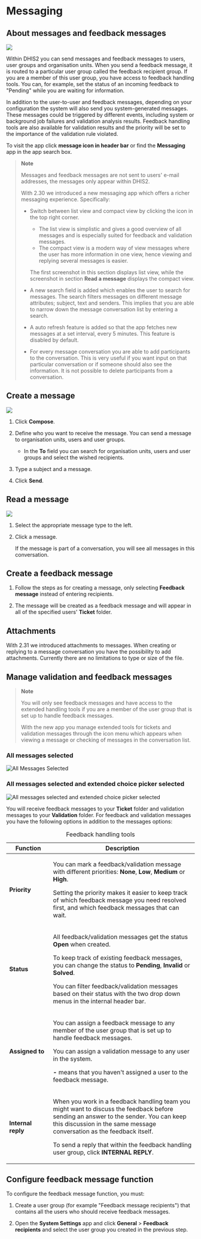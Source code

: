 # Messaging

<!--DHIS2-SECTION-ID:messages-->

<!--DHIS2-SECTION-ID:dashboard_messages-->

## About messages and feedback messages

![](resources/images/messaging/view_inbox.png)

Within DHIS2 you can send messages and feedback messages to users, user
groups and organisation units. When you send a feedback message, it is
routed to a particular user group called the feedback recipient group.
If you are a member of this user group, you have access to feedback
handling tools. You can, for example, set the status of an incoming
feedback to "Pending" while you are waiting for information.

In addition to the user-to-user and feedback messages, depending on your
configuration the system will also send you system-generated messages.
These messages could be triggered by different events, including system
or background job failures and validation analysis results. Feedback
handling tools are also available for validation results and the
priority will be set to the importance of the validation rule violated.

To visit the app click **message icon in header bar** or find the
**Messaging** app in the app search box.

> **Note**
>
> Messages and feedback messages are not sent to users' e-mail
> addresses, the messages only appear within DHIS2.
>
> With 2.30 we introduced a new messaging app which offers a richer
> messaging experience. Specifically:
>
>   - Switch between list view and compact view by clicking the icon in
>     the top right corner.
>     - The list view is simplistic and gives a good
>     overview of all messages and is especially suited for feedback and
>     validation messages.
>     - The compact view is a modern way of view
>     messages where the user has more information in one view, hence
>     viewing and replying several messages is easier.
>
>     The first screenshot in this section displays list view, while the
>     screenshot in section **Read a message** displays the compact
>     view.
>
>   - A new search field is added which enables the user to search for
>     messages. The search filters messages on different message
>     attributes; subject, text and senders. This implies that you are
>     able to narrow down the message conversation list by entering a
>     search.
>
>   - A auto refresh feature is added so that the app fetches new
>     messages at a set interval, every 5 minutes. This feature is
>     disabled by default.
>
>   - For every message conversation you are able to add participants to
>     the conversation. This is very useful if you want input on that
>     particular conversation or if someone should also see the
>     information. It is not possible to delete participants from a
>     conversation.

## Create a message

![](resources/images/messaging/create_private_message.png)

1.  Click **Compose**.

2.  Define who you want to receive the message. You can send a message
    to organisation units, users and user groups.

      - In the **To** field you can search for organisation units, users
        and user groups and select the wished recipients.

3.  Type a subject and a message.

4.  Click **Send**.

## Read a message

![](resources/images/messaging/read_message.png)

1.  Select the appropriate message type to the left.

2.  Click a message.

    If the message is part of a conversation, you will see all messages in
    this conversation.

## Create a feedback message

1.  Follow the steps as for creating a message, only selecting
    **Feedback message** instead of entering recipients.

2.  The message will be created as a feedback message and will appear in
    all of the specified users' **Ticket** folder.

## Attachments

With 2.31 we introduced attachments to messages. When creating or
replying to a message conversation you have the possibility to add
attachments. Currently there are no limitations to type or size of the
file.

## Manage validation and feedback messages

> **Note**
>
> You will only see feedback messages and have access to the extended
> handling tools if you are a member of the user group that is set up to
> handle feedback messages.
>
> With the new app you manage extended tools for tickets and validation
> messages through the icon menu which appears when viewing a message or
> checking of messages in the conversation list.

### All messages selected
![All Messages Selected](resources/images/messaging/view_validation_select_all.png)
### All messages selected and extended choice picker selected
![All messages selected and extended choice picker selected](resources/images/messaging/view_validation_select_all_icon_menu.png)


You will receive feedback messages to your **Ticket** folder and
validation messages to your **Validation** folder. For feedback and
validation messages you have the following options in addition to the
messages options:

<table style="width:100%;">
<caption>Feedback handling tools</caption>
<colgroup>
<col width="23%" />
<col width="76%" />
</colgroup>
<thead>
<tr class="header">
<th>Function</th>
<th>Description</th>
</tr>
</thead>
<tbody>
<tr class="odd">
<td><p><strong>Priority</strong></p></td>
<td><p>You can mark a feedback/validation message with different priorities: <strong>None</strong>, <strong>Low</strong>, <strong>Medium</strong> or <strong>High</strong>.</p>
<p>Setting the priority makes it easier to keep track of which feedback message you need resolved first, and which feedback messages that can wait.</p></td>
</tr>
<tr class="even">
<td><p><strong>Status</strong></p></td>
<td><p>All feedback/validation messages get the status <strong>Open</strong> when created.</p>
<p>To keep track of existing feedback messages, you can change the status to <strong>Pending</strong>, <strong>Invalid</strong> or <strong>Solved</strong>.</p>
<p>You can filter feedback/validation messages based on their status with the two drop down menus in the internal header bar.</p></td>
</tr>
<tr class="odd">
<td><p><strong>Assigned to</strong></p></td>
<td><p>You can assign a feedback message to any member of the user group that is set up to handle feedback messages.</p>
<p>You can assign a validation message to any user in the system.</p>
<p><strong>-</strong> means that you haven't assigned a user to the feedback message.</p></td>
</tr>
<tr class="even">
<td><p><strong>Internal reply</strong></p></td>
<td><p>When you work in a feedback handling team you might want to discuss the feedback before sending an answer to the sender. You can keep this discussion in the same message conversation as the feedback itself.</p>
<p>To send a reply that within the feedback handling user group, click <strong>INTERNAL REPLY</strong>.</p></td>
</tr>
</tbody>
</table>

## Configure feedback message function

To configure the feedback message function, you must:

1.  Create a user group (for example "Feedback message recipients") that
    contains all the users who should receive feedback messages.

2.  Open the **System Settings** app and click **General** \> **Feedback
    recipients** and select the user group you created in the previous
    step.
